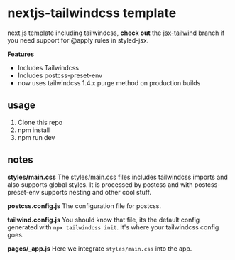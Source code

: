 # nextjs-tailwindcss template

next.js template including tailwindcss, **check out** the [jsx-tailwind](https://github.com/andybroger/nextjs-tailwindcss/tree/jsx-tailwind) branch if you need support for @apply rules in styled-jsx.

**Features**

- Includes Tailwindcss
- Includes postcss-preset-env
- now uses tailwindcss 1.4.x purge method on production builds

## usage

1. Clone this repo
2. npm install
3. npm run dev

## notes

**styles/main.css**
The styles/main.css files includes tailwindcss imports and also supports global styles. It is processed by postcss and with postcss-preset-env supports nesting and other cool stuff.

**postcss.config.js**
The configuration file for postcss.

**tailwind.config.js**
You should know that file, its the default config generated with `npx tailwindcss init`. It's where your tailwindcss config goes.

**pages/\_app.js**
Here we integrate `styles/main.css` into the app.
